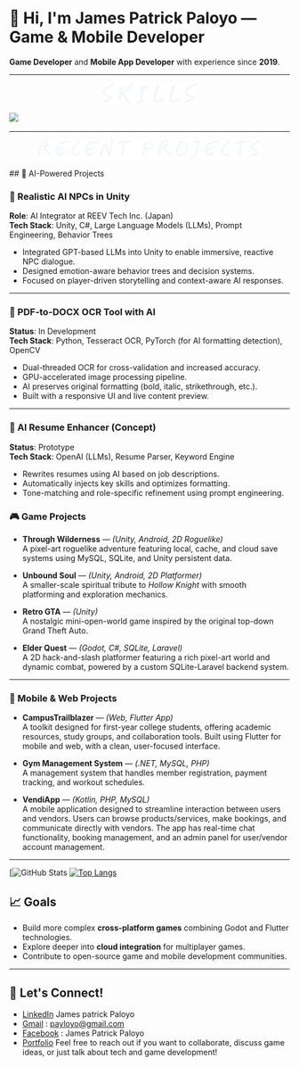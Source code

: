 # 👋 Hi, I'm James Patrick Paloyo — Game & Mobile Developer

**Game Developer** and **Mobile App Developer** with experience since **2019**.

---
<p align="center">
  <img src="https://github.com/JPPdp/KnowMe/blob/main/rcs/SKILLS.png" style="width:170px;"/>
</p>

<p align="left">
  <img src="https://skillicons.dev/icons?i=unity,unreal,flutter,kotlin,swift,androidstudio,react,nextjs,tailwind,nodejs,express,php,python,mysql,sqlite,cpp,typescript,javascript,postman,fsharp,git,flask,mern,mean,mevn" />
</p>

---
<p align="center"><img src="https://github.com/JPPdp/KnowMe/blob/main/rcs/RCP.png" style="width:400px;"/></p>
## 🧠 AI-Powered Projects

### 🔹 Realistic AI NPCs in Unity  
**Role**: AI Integrator at REEV Tech Inc. (Japan)  
**Tech Stack**: Unity, C#, Large Language Models (LLMs), Prompt Engineering, Behavior Trees  
- Integrated GPT-based LLMs into Unity to enable immersive, reactive NPC dialogue.  
- Designed emotion-aware behavior trees and decision systems.  
- Focused on player-driven storytelling and context-aware AI responses.  

---

### 🔹 PDF-to-DOCX OCR Tool with AI  
**Status**: In Development  
**Tech Stack**: Python, Tesseract OCR, PyTorch (for AI formatting detection), OpenCV  
- Dual-threaded OCR for cross-validation and increased accuracy.  
- GPU-accelerated image processing pipeline.  
- AI preserves original formatting (bold, italic, strikethrough, etc.).  
- Built with a responsive UI and live content preview.  

---

### 🔹 AI Resume Enhancer (Concept)  
**Status**: Prototype  
**Tech Stack**: OpenAI (LLMs), Resume Parser, Keyword Engine  
- Rewrites resumes using AI based on job descriptions.  
- Automatically injects key skills and optimizes formatting.  
- Tone-matching and role-specific refinement using prompt engineering.  
### 🎮 Game Projects
- **Through Wilderness** — *(Unity, Android, 2D Roguelike)*  
  A pixel-art roguelike adventure featuring local, cache, and cloud save systems using MySQL, SQLite, and Unity persistent data.

- **Unbound Soul** — *(Unity, Android, 2D Platformer)*  
  A smaller-scale spiritual tribute to *Hollow Knight* with smooth platforming and exploration mechanics.

- **Retro GTA** — *(Unity)*  
  A nostalgic mini-open-world game inspired by the original top-down Grand Theft Auto.

- **Elder Quest** — *(Godot, C#, SQLite, Laravel)*  
  A 2D hack-and-slash platformer featuring a rich pixel-art world and dynamic combat, powered by a custom SQLite-Laravel backend system.

---

### 📱 Mobile & Web Projects
- **CampusTrailblazer** — *(Web, Flutter App)*  
  A toolkit designed for first-year college students, offering academic resources, study groups, and collaboration tools. Built using Flutter for mobile and web, with a clean, user-focused interface.

- **Gym Management System** — *(.NET, MySQL, PHP)*  
  A management system that handles member registration, payment tracking, and workout schedules.

- **VendiApp** — *(Kotlin, PHP, MySQL)*  
  A mobile application designed to streamline interaction between users and vendors. Users can browse products/services, make bookings, and communicate directly with vendors. The app has real-time chat functionality, booking management, and an admin panel for user/vendor account management.

---

[![GitHub Stats](https://github-readme-stats.vercel.app/api?username=JPPdp&show_icons=true&hide_title=true&count_private=true&theme=radical)
[![Top Langs](https://github-readme-stats.vercel.app/api/top-langs/?username=kyuremmmmz&layout=compact&theme=dark)](https://github.com/anuraghazra/github-readme-stats)

## 📈 Goals
- Build more complex **cross-platform games** combining Godot and Flutter technologies.
- Explore deeper into **cloud integration** for multiplayer games.
- Contribute to open-source game and mobile development communities.

---

## 🌟 Let's Connect!
- [LinkedIn]([https://www.linkedin.com/in/your-profile-link](https://www.linkedin.com/in/james-patrick-paloyo-3ab052298)) James patrick Paloyo  
- [Gmail](mailto:payloyo@gmail.com)  : payloyo@gmail.com
- [Facebook]([https://www.facebook.com/your-profile-link](https://www.facebook.com/braxye.lala/))  : James Patrick Paloyo
- [Portfolio]([https://your-portfolio-link.com](https://jppdp.github.io/KnowMe/main.html))
Feel free to reach out if you want to collaborate, discuss game ideas, or just talk about tech and game development!

